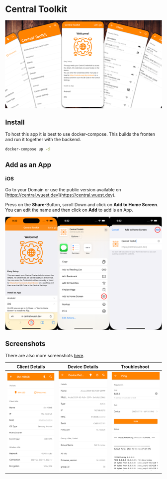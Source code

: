 # Central Toolkit

![Central Toolkit Intro Slide](screenshots/Title_Slide_round.png)

## Install

To host this app it is best to use docker-compose. This builds the fronten and run it together with the backend.

``` sh
docker-compose up -d
```

## Add as an App

### iOS

Go to your Domain or use the public version available on [https://central.wuest.dev](https://central.wuest.dev).

Press on the **Share**-Button, scroll Down and click on **Add to Home Screen**. You can edit the name and then click on **Add** to add is an App.

![Add as APP iOS](./screenshots/iOS/Install/Instructions_small.png)

## Screenshots

There are also more screenshots [here](./screenshots/).

| Client&nbsp;Details | Device&nbsp;Details | Troubleshoot&nbsp; |
|:---:|:---:|:---:|
| ![](./screenshots/Android/Standard/Client_Details_new.png) | ![](./screenshots/Android/Standard/Device_Details.png) | ![](./screenshots/Android/Standard/Troubleshooting_After.png) |
